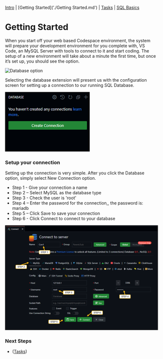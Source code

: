 [Intro](./README.md) | [Getting Started]('./Getting Started.md') | [Tasks](./Tasks.md) | [SQL Basics](./sqlbasics.md)

# Getting Started

When you start off your web based Codespace environment, the system will prepare your development environment for you complete with, VS Code, an MySQL Server with tools to connect to it and start coding. 
The setup of a new environment will take about a minute the first time, but once it’s set up, you should see the option.

![Database option](./Resources/img/DBoption.jpg)

Selecting the database extension will present us with the configuration screen for setting up a connection to our running SQL Database. 

![Database Connection](./Resources/img/dbnewconnection.png)

### Setup your connection
Setting up the connection is very simple. After you click the Database option, simply select New Connection option.

  - Step 1 - Give your connection a name
  - Step 2 – Select MySQL as the database type
  - Step 3 - Check the user is 'root'
  - Step 4 – Enter the password for the connection,, the password is: mariadb
  - Step 5 – Click Save to save your connection
  - Step 6 - Click Connect to connect to your database

![Setting up a database connection](./Resources/img/label-database-steps.png)

### Next Steps

- ([Tasks](./Tasks.md))
